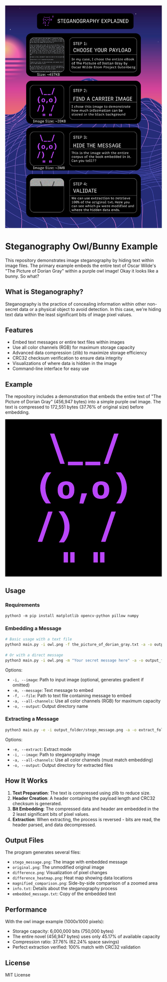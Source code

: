 ![Graphic](OCRG_Bubo-37.png)

# Steganography Owl/Bunny Example

This repository demonstrates image steganography by hiding text within image files. The primary example embeds the entire text of Oscar Wilde's "The Picture of Dorian Gray" within a purple owl image! Okay it looks like a bunny. So what?

## What is Steganography?

Steganography is the practice of concealing information within other non-secret data or a physical object to avoid detection. In this case, we're hiding text data within the least significant bits of image pixel values.

## Features

- Embed text messages or entire text files within images
- Use all color channels (RGB) for maximum storage capacity
- Advanced data compression (zlib) to maximize storage efficiency
- CRC32 checksum verification to ensure data integrity
- Visualizations of where data is hidden in the image
- Command-line interface for easy use

## Example

The repository includes a demonstration that embeds the entire text of "The Picture of Dorian Gray" (456,947 bytes) into a simple purple owl image. The text is compressed to 172,551 bytes (37.76% of original size) before embedding.

![Owl Image](owl.png)

## Usage

### Requirements

```
python3 -m pip install matplotlib opencv-python pillow numpy
```

### Embedding a Message

```bash
# Basic usage with a text file
python3 main.py -i owl.png -f the_picture_of_dorian_gray.txt -a -o output_folder

# Or with a direct message
python3 main.py -i owl.png -m "Your secret message here" -a -o output_folder
```

Options:
- `-i, --image`: Path to input image (optional, generates gradient if omitted)
- `-m, --message`: Text message to embed
- `-f, --file`: Path to text file containing message to embed
- `-a, --all-channels`: Use all color channels (RGB) for maximum capacity
- `-o, --output`: Output directory name

### Extracting a Message

```bash
python3 main.py -e -i output_folder/stego_message.png -a -o extract_folder
```

Options:
- `-e, --extract`: Extract mode
- `-i, --image`: Path to steganography image
- `-a, --all-channels`: Use all color channels (must match embedding)
- `-o, --output`: Output directory for extracted files

## How It Works

1. **Text Preparation**: The text is compressed using zlib to reduce size.
2. **Header Creation**: A header containing the payload length and CRC32 checksum is generated.
3. **Bit Embedding**: The compressed data and header are embedded in the 2 least significant bits of pixel values.
4. **Extraction**: When extracting, the process is reversed - bits are read, the header parsed, and data decompressed.

## Output Files

The program generates several files:
- `stego_message.png`: The image with embedded message
- `original.png`: The unmodified original image
- `difference.png`: Visualization of pixel changes
- `difference_heatmap.png`: Heat map showing data locations
- `magnified_comparison.png`: Side-by-side comparison of a zoomed area
- `info.txt`: Details about the steganography process
- `embedded_message.txt`: Copy of the embedded text

## Performance

With the owl image example (1000x1000 pixels):
- Storage capacity: 6,000,000 bits (750,000 bytes)
- The entire novel (456,947 bytes) uses only 45.17% of available capacity
- Compression ratio: 37.76% (62.24% space savings)
- Perfect extraction verified: 100% match with CRC32 validation

## License

MIT License 
